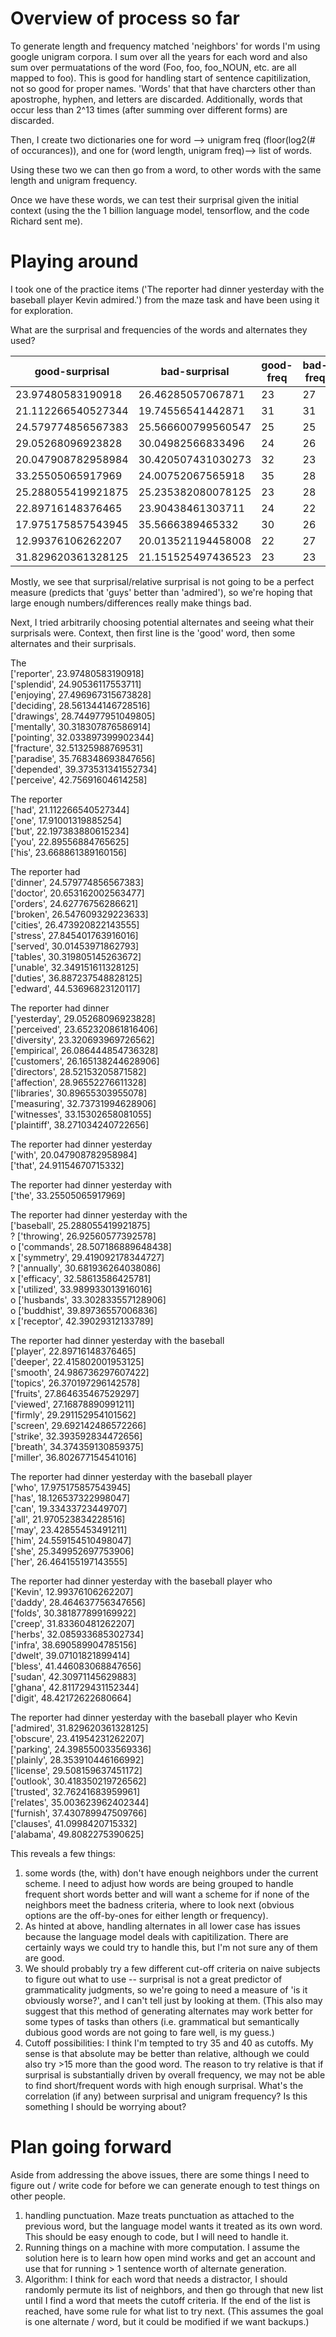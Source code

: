 
# Overview of process so far

To generate length and frequency matched 'neighbors' for words I'm using google unigram corpora. I sum over all the years for each word and also sum over permuatations of the word (Foo, foo, foo_NOUN, etc. are all mapped to foo). This is good for handling start of sentence capitilization, not so good for proper names. 'Words' that that have charcters other than apostrophe, hyphen, and letters are discarded. Additionally, words that occur less than 2^13 times (after summing over different forms) are discarded. 

Then, I create two dictionaries one for word --> unigram freq (floor(log2(# of occurances)), and one for (word length, unigram freq)--> list of words. 

Using these two we can then go from a word, to other words with the same length and unigram frequency. 

Once we have these words, we can test their surprisal given the initial context (using the the 1 billion language model, tensorflow, and the code Richard sent me). 


# Playing around

I took one of the practice items ('The reporter had dinner yesterday with the baseball player Kevin admired.') from the maze task and have been using it for exploration.

What are the surprisal and frequencies of the words and alternates they used?

|good-surprisal |bad-surprisal | good-freq | bad-freq | good| bad |
| --- | --- | --- | --- | --- | --- |
| 23.97480583190918 | 26.46285057067871 | 23 | 27 | reporter  |admired |
 | 21.112266540527344 |  19.74556541442871 |  31 |  31 |  had | are |
 | 24.579774856567383 |  25.566600799560547 |  25 |  25 |  dinner | save |
 | 29.05268096923828 |  30.04982566833496 |  24 |  26 |  yesterday | myself |
 | 20.047908782958984 |  30.420507431030273 |  32 |  23 |  with | tank |
 | 33.25505065917969 |  24.00752067565918 |  35 |  28 |  the | go |
 | 25.288055419921875 |  25.235382080078125 |  23 |  28 |   baseball | take |
 | 22.89716148376465 |  23.90438461303711 |  24 |  22 |   player | pose |
 | 17.975175857543945 |  35.5666389465332 |  30 |  26 |   who | speak |
 | 12.99376106262207 |  20.013521194458008 |  22 |  27 |  Kevin | body |
 | 31.829620361328125 |  21.151525497436523 |  23 |  23 |  admired | guys |

Mostly, we see that surprisal/relative surprisal is not going to be a perfect measure (predicts that 'guys' better than 'admired'), so we're hoping that large enough numbers/differences really make things bad. 

Next, I tried arbitrarily choosing potential alternates and seeing what their surprisals were. Context, then first line is the 'good' word, then some alternates and their surprisals.

The   
['reporter', 23.97480583190918]    
['splendid', 24.90536117553711]  
['enjoying', 27.496967315673828]  
['deciding', 28.561344146728516]  
['drawings', 28.744977951049805]  
['mentally', 30.318307876586914]  
['pointing', 32.033897399902344]  
['fracture', 32.51325988769531]  
['paradise', 35.768348693847656]  
['depended', 39.373531341552734]  
['perceive', 42.75691604614258]  

The reporter   
 ['had', 21.112266540527344]  
 ['one', 17.91001319885254]  
 ['but', 22.197383880615234]  
 ['you', 22.89556884765625]  
['his', 23.668861389160156]   
 
 The reporter had   
 ['dinner', 24.579774856567383]  
['doctor', 20.653162002563477]  
['orders', 24.62776756286621]  
['broken', 26.547609329223633]  
['cities', 26.473920822143555]  
['stress', 27.845401763916016]  
['served', 30.01453971862793]  
['tables', 30.319805145263672]  
['unable', 32.349151611328125]  
['duties', 36.887237548828125]  
['edward', 44.53696823120117]  
 
 The reporter had dinner   
  ['yesterday', 29.05268096923828]  
  ['perceived', 23.652320861816406]  
  ['diversity', 23.320693969726562]  
  ['empirical', 26.086444854736328]  
  ['customers', 26.165138244628906]  
  ['directors', 28.52153205871582]  
  ['affection', 28.96552276611328]  
  ['libraries', 30.89655303955078]  
  ['measuring', 32.73731994628906]  
  ['witnesses', 33.15302658081055]  
  ['plaintiff', 38.271034240722656]  
  
 The reporter had dinner yesterday   
   ['with', 20.047908782958984]  
   ['that', 24.91154670715332]  
   
 The reporter had dinner yesterday with   
    ['the', 33.25505065917969]  
     
    
 The reporter had dinner yesterday with the   
 ['baseball', 25.288055419921875]  
? ['throwing', 26.92560577392578]  
o ['commands', 28.507186889648438]  
x ['symmetry', 29.419092178344727]  
? ['annually', 30.681936264038086]  
x ['efficacy', 32.58613586425781]  
x ['utilized', 33.989933013916016]  
o ['husbands', 33.302833557128906]  
o ['buddhist', 39.89736557006836]  
x ['receptor', 42.39029312133789]  
 
 The reporter had dinner yesterday with the baseball   
['player', 22.89716148376465]  
['deeper', 22.415802001953125]  
['smooth', 24.986736297607422]  
['topics', 26.370197296142578]  
['fruits', 27.864635467529297]  
['viewed', 27.16878890991211]  
['firmly', 29.291152954101562]  
['screen', 29.692142486572266]  
['strike', 32.393592834472656]  
['breath', 34.374359130859375]  
['miller', 36.802677154541016]  

    
The reporter had dinner yesterday with the baseball player   
['who', 17.975175857543945]  
['has', 18.126537322998047]  
['can', 19.33433723449707]  
['all', 21.970523834228516]  
['may', 23.42855453491211]  
['him', 24.559154510498047]  
['she', 25.349952697753906]  
['her', 26.464155197143555]  

     
The reporter had dinner yesterday with the baseball player who  
['Kevin', 12.99376106262207]  
['daddy', 28.464637756347656]  
['folds', 30.381877899169922]  
['creep', 31.83360481262207]  
['herbs', 32.085933685302734]  
['infra', 38.690589904785156]  
['dwelt', 39.07101821899414]  
['bless', 41.446083068847656]  
['sudan', 42.30971145629883]  
['ghana', 42.811729431152344]  
['digit', 48.42172622680664]  
      
The reporter had dinner yesterday with the baseball player who Kevin   
['admired', 31.829620361328125]  
['obscure', 23.41954231262207]  
['parking', 24.398550033569336]  
['plainly', 28.353910446166992]  
['license', 29.508159637451172]  
['outlook', 30.418350219726562]  
['trusted', 32.76241683959961]  
['relates', 35.003623962402344]  
['furnish', 37.430789947509766]  
['clauses', 41.0998420715332]  
['alabama', 49.8082275390625]  

This reveals a few things:
 1) some words (the, with) don't have enough neighbors under the current scheme. I need to adjust how words are being grouped to handle frequent short words better and will want a scheme for if none of the neighbors meet the badness criteria, where to look next (obvious options are the off-by-ones for either length or frequency). 
 2) As hinted at above, handling alternates in all lower case has issues because the language model deals with capitilization. There are certainly ways we could try to handle this, but I'm not sure any of them are good. 
 3) We should probably try a few different cut-off criteria on naive subjects to figure out what to use -- surprisal is not a great predictor of grammaticality judgments, so we're going to need a measure of 'is it obviously worse?', and I can't tell just by looking at them. (This also may suggest that this method of generating alternates may work better for some types of tasks than others (i.e. grammatical but semantically dubious good words are not going to fare well, is my guess.)
 4) Cutoff possibilities: I think I'm tempted to try 35 and 40 as cutoffs. My sense is that absolute may be better than relative, although we could also try >15 more than the good word. The reason to try relative is that if surprisal is substantially driven by overall frequency, we may not be able to find short/frequent words with high enough surprisal. What's the correlation (if any) between surprisal and unigram frequency? Is this something I should be worrying about? 
 
# Plan going forward
Aside from addressing the above issues, there are some things I need to figure out / write code for before we can generate enough to test things on other people. 
1) handling punctuation. Maze treats punctuation as attached to the previous word, but the language model wants it treated as its own word. This should be easy enough to code, but I will need to handle it. 
2) Running things on a machine with more computation. I assume the solution here is to learn how open mind works and get an account and use that for running > 1 sentence worth of alternate generation. 
3) Algorithm: I think for each word that needs a distractor, I should randomly permute its list of neighbors, and then go through that new list until I find a word that meets the cutoff criteria. If the end of the list is reached, have some rule for what list to try next. (This assumes the goal is one alternate / word, but it could be modified if we want backups.)

